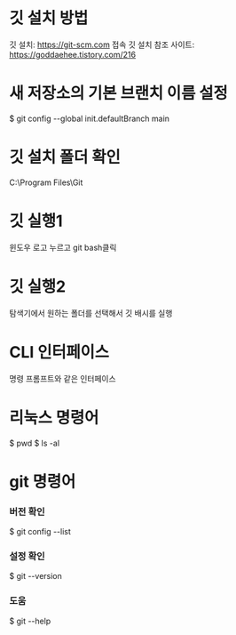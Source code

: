 # 깃 설치 방법
깃 설치: https://git-scm.com 접속
깃 설치 참조 사이트: https://goddaehee.tistory.com/216

# 새 저장소의 기본 브랜치 이름 설정
$ git config --global init.defaultBranch main

# 깃 설치 폴더 확인
C:\Program Files\Git

# 깃 실행1
윈도우 로고 누르고 git bash클릭

# 깃 실행2
탐색기에서 원하는 폴더를 선택해서 깃 배시를 실행

# CLI 인터페이스
명령 프롬프트와 같은 인터페이스

# 리눅스 명령어
$ pwd
$ ls -al

# git 명령어
### 버전 확인
$ git config --list
### 설정 확인
$ git --version
### 도움
$ git --help
